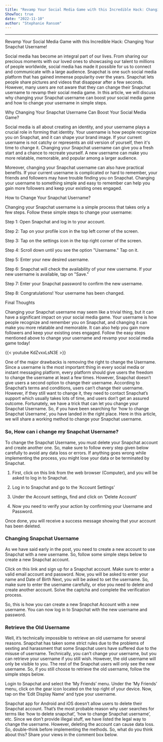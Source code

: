 ```yaml
---
title: "Revamp Your Social Media Game with this Incredible Hack: Changing Your Snapchat Username!"
ShowToc: true 
date: "2022-11-10"
author: "Stephanie Ransom"
---
```

*****
Revamp Your Social Media Game with this Incredible Hack: Changing Your Snapchat Username!

Social media has become an integral part of our lives. From sharing our precious moments with our loved ones to showcasing our talent to millions of people worldwide, social media has made it possible for us to connect and communicate with a large audience. Snapchat is one such social media platform that has gained immense popularity over the years. Snapchat lets people share pictures and videos that disappear after a few seconds. However, many users are not aware that they can change their Snapchat username to revamp their social media game. In this article, we will discuss why changing your Snapchat username can boost your social media game and how to change your username in simple steps.

Why Changing Your Snapchat Username Can Boost Your Social Media Game?

Social media is all about creating an identity, and your username plays a crucial role in forming that identity. Your username is how people recognize you on Snapchat, and it can shape your brand image. If your current username is not catchy or represents an old version of yourself, then it's time to change it. Changing your Snapchat username can give you a fresh start and a chance to recreate yourself. A new username can make you more relatable, memorable, and popular among a larger audience.

Moreover, changing your Snapchat username can also have practical benefits. If your current username is complicated or hard to remember, your friends and followers may have trouble finding you on Snapchat. Changing your username to something simple and easy to remember can help you gain more followers and keep your existing ones engaged.

How to Change Your Snapchat Username?

Changing your Snapchat username is a simple process that takes only a few steps. Follow these simple steps to change your username:

Step 1: Open Snapchat and log in to your account.

Step 2: Tap on your profile icon in the top left corner of the screen.

Step 3: Tap on the settings icon in the top right corner of the screen.

Step 4: Scroll down until you see the option "Username." Tap on it.

Step 5: Enter your new desired username.

Step 6: Snapchat will check the availability of your new username. If your new username is available, tap on "Save."

Step 7: Enter your Snapchat password to confirm the new username.

Step 8: Congratulations! Your username has been changed.

Final Thoughts

Changing your Snapchat username may seem like a trivial thing, but it can have a significant impact on your social media game. Your username is how people recognize and remember you on Snapchat, and changing it can make you more relatable and memorable. It can also help you gain more followers and keep your existing ones engaged. Follow the easy steps mentioned above to change your username and revamp your social media game today!

{{< youtube KdZvxxLsN3E >}} 



One of the major drawbacks is removing the right to change the Username. Since a username is the most important thing in every social media or instant messaging platform, every platform should give users the freedom to change the username at least a few times. However, Snapchat doesn’t give users a second option to change their username.
According to Snapchat’s terms and conditions, users can’t change their username. However, if they still want to change it, they need to contact Snapchat’s support which usually takes lots of time, and users don’t get an assured outcome.
Fortunately, we have a trick that can let you change your Snapchat Username. So, if you have been searching for ‘how to change Snapchat Username’, you have landed in the right place. Here in this article, we will share a working method to change your Snapchat username.

 
### So, How can i change my Snapchat Username?


To change the Snapchat Username, you must delete your Snapchat account and create another one. So, make sure to follow every step given below carefully to avoid any data loss or errors. If anything goes wrong while implementing the process, you might lose your data or be terminated by Snapchat.
1. First, click on this link from the web browser (Computer), and you will be asked to log in to Snapchat.

2. Log in to Snapchat and go to the ‘Account Settings’

3. Under the Account settings, find and click on ‘Delete Account’
4. Now you need to verify your action by confirming your Username and Password.

Once done, you will receive a success message showing that your account has been deleted.

 
### Changing Snapchat Username


As we have said early in the post, you need to create a new account to use Snapchat with a new username. So, follow some simple steps below to create a new Snapchat account.

 

Click on this link and sign up for a Snapchat account.
Make sure to enter a valid email account and password.
Now, you will be asked to enter your name and Date of Birth
Next, you will be asked to set the username. So, make sure to enter the username carefully, or else you need to delete and create another account.
Solve the captcha and complete the verification process.



So, this is how you can create a new Snapchat Account with a new username. You can now log in to Snapchat with the new username and password.

 
### Retrieve the Old Username


Well, it’s technically impossible to retrieve an old username for several reasons. Snapchat has taken some strict rules due to the problems of sexting and harassment that some Snapchat users have suffered due to the misuse of username.
Technically, you can’t change your username, but you can retrieve your username if you still wish. However, the old username will only be visible to you. The rest of the Snapchat users will only see the new username. So, if you still choose to retrieve the old username, follow the simple steps below.

 

Login to Snapchat and select the ‘My Friends’ menu.
Under the ‘My Friends’ menu, click on the gear icon located on the top right of your device.
Now, tap on the ‘Edit Display Name’ and type your username.



Snapchat app for Android and iOS doesn’t allow users to delete their Snapchat account. That’s the most probable reason why user searches for terms like ‘how to delete snapchat’, ‘how to change Snapchat username’, etc.
Since we don’t provide illegal stuff, we have listed the legal way to change the username. However, deleting the account can cause data loss. So, double-think before implementing the methods.
So, what do you think about this? Share your views in the comment box below.




